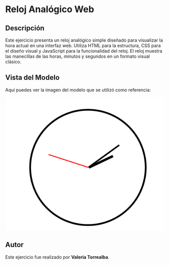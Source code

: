 # Reloj Analógico Web

## Descripción

Este ejercicio presenta un reloj analógico simple diseñado para visualizar la hora actual en una interfaz web. Utiliza HTML para la estructura, CSS para el diseño visual y JavaScript para la funcionalidad del reloj. El reloj muestra las manecillas de las horas, minutos y segundos en un formato visual clásico.

## Vista del Modelo

Aquí puedes ver la imagen del modelo que se utilizó como referencia:

![Modelo](assets/screenshot/modelo.png)

## Autor

Este ejercicio fue realizado por **Valeria Torrealba**.